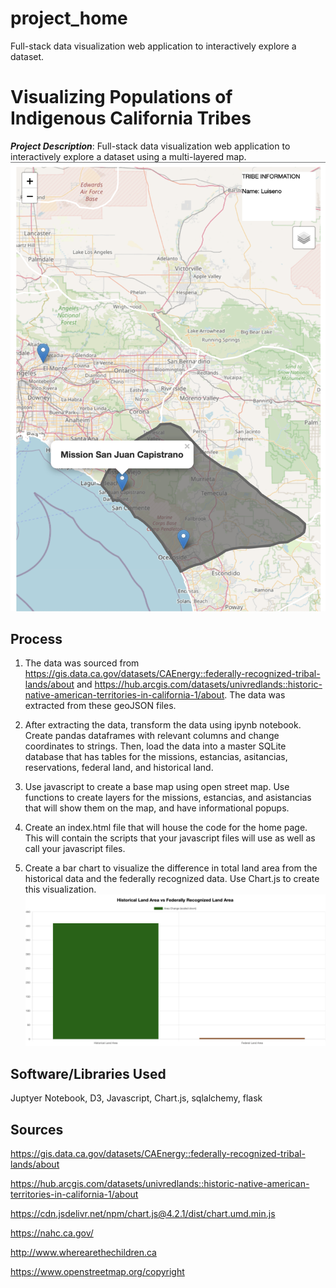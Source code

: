 # project_home
Full-stack data visualization web application to interactively explore a dataset.
# Visualizing Populations of Indigenous California Tribes 
***Project Description***: Full-stack data visualization web application to interactively explore a dataset using a multi-layered map.
![map_screenshot](Images/map_screenshot.png)

## Process
1. The data was sourced from https://gis.data.ca.gov/datasets/CAEnergy::federally-recognized-tribal-lands/about and 
https://hub.arcgis.com/datasets/univredlands::historic-native-american-territories-in-california-1/about. The data was extracted from these geoJSON files. 

2. After extracting the data, transform the data using ipynb notebook. Create pandas dataframes with relevant columns and change coordinates to strings. Then, load the data into a master SQLite database that has tables for the missions, estancias, asitancias, reservations, federal land, and historical land.

3. Use javascript to create a base map using open street map. Use functions to create layers for the missions, estancias, and asistancias that will show them on the map, and have informational popups.

4. Create an index.html file that will house the code for the home page. This will contain the scripts that your javascript files will use as well as call your javascript files.

5. Create a bar chart to visualize the difference in total land area from the historical data and the federally recognized data. Use Chart.js to create this visualization. 
![barchart](Images/myChart.png)


## Software/Libraries Used
Juptyer Notebook, D3, Javascript, Chart.js, sqlalchemy, flask


## Sources
https://gis.data.ca.gov/datasets/CAEnergy::federally-recognized-tribal-lands/about

https://hub.arcgis.com/datasets/univredlands::historic-native-american-territories-in-california-1/about

https://cdn.jsdelivr.net/npm/chart.js@4.2.1/dist/chart.umd.min.js

https://nahc.ca.gov/

http://www.wherearethechildren.ca 

https://www.openstreetmap.org/copyright

